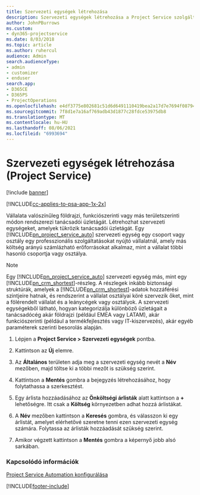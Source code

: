 ```yaml
---
title: Szervezeti egységek létrehozása
description: Szervezeti egységek létrehozása a Project Service szolgáltatásban
author: JohnPBurrows
ms.custom:
- dyn365-projectservice
ms.date: 8/03/2018
ms.topic: article
ms.author: ruhercul
audience: Admin
search.audienceType:
- admin
- customizer
- enduser
search.app:
- D365CE
- D365PS
- ProjectOperations
ms.openlocfilehash: e4df3775e802681c51d6d6491110419bea2a17d7e7694f0879417800b5a6db37
ms.sourcegitcommit: 7f8d1e7a16af769adb43d1877c28fdce53975db8
ms.translationtype: MT
ms.contentlocale: hu-HU
ms.lasthandoff: 08/06/2021
ms.locfileid: "6993694"
---
```

# <a name="create-organizational-units-project-service"></a>Szervezeti egységek létrehozása (Project Service)

[!include [banner](../includes/psa-now-project-operations.md)]

[!INCLUDE[cc-applies-to-psa-app-1x-2x](../includes/cc-applies-to-psa-app-1x-2x.md)]

Vállalata valószínűleg földrajzi, funkciószerinti vagy más területszerinti módon rendszerezi tanácsadói üzletágát. Létrehozhat szervezeti egységeket, amelyek tükrözik tanácsadói üzletágát. Egy [!INCLUDE[pn_project_service_auto](../includes/pn-project-service-auto.md)] szervezeti egység egy csoport vagy osztály egy professzionális szolgáltatásokat nyújtó vállalatnál, amely más költség arányú számlázható erőforrásokat alkalmaz, mint a vállalat többi hasonló csoportja vagy osztálya.  
  
> [!NOTE]
>  Egy [!INCLUDE[pn_project_service_auto](../includes/pn-project-service-auto.md)] szervezeti egység más, mint egy [!INCLUDE[pn_crm_shortest](../includes/pn-crm-shortest.md)]-részleg. A részlegek inkább biztonsági struktúrák, amelyek a [!INCLUDE[pn_crm_shortest](../includes/pn-crm-shortest.md)]-adatok hozzáférési szintjeire hatnak, és rendszerint a vállalat osztályai köré szervezik őket, mint a fölérendelt vállalat és a leánycégek vagy osztályok. A szervezeti egységekből látható, hogyan kategorizálja különböző üzletágait a tanácsadócég akár földrajzi (például EMEA vagy LATAM), akár funkciószerinti (például a termékfejlesztés vagy IT-kiszervezés), akár egyéb paraméterek szerinti besorolás alapján.  
  
1.  Lépjen a **Project Service > Szervezeti egységek** pontba.  
  
2.  Kattintson az **Új** elemre.  
  
3.  Az **Általános** területen adja meg a szervezeti egység nevét a **Név** mezőben, majd töltse ki a többi mezőt is szükség szerint.  
  
4.  Kattintson a **Mentés** gombra a bejegyzés létrehozásához, hogy folytathassa a szerkesztést.  
  
5.  Egy árlista hozzáadásához az **Önköltségi árlisták** alatt kattintson a **+** lehetőségre. Itt csak a **Költség** környezetben adhat hozzá árlistákat.  
  
6.  A **Név** mezőben kattintson a **Keresés** gombra, és válasszon ki egy árlistát, amelyet elérhetővé szeretne tenni ezen szervezeti egység számára. Folytassa az árlisták hozzáadását szükség szerint.  
  
7.  Amikor végzett kattintson a **Mentés** gombra a képernyő jobb alsó sarkában.  
  
### <a name="see-also"></a>Kapcsolódó információk  
 [Project Service Automation konfigurálása](../psa/configure.md)


[!INCLUDE[footer-include](../includes/footer-banner.md)]